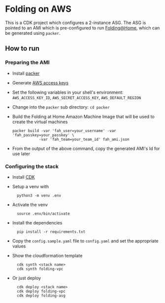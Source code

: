 
# Folding on AWS

This is a CDK project which configures a 2-instance ASG. The ASG is pointed to an AMI which is pre-configured to run [Folding@Home](https://foldingathome.org/), which can be generated using `packer`.

## How to run

### Preparing the AMI

- Install [packer](https://www.packer.io/intro/getting-started/install.html)
- Generate [AWS access keys](https://docs.aws.amazon.com/IAM/latest/UserGuide/id_credentials_access-keys.html#Using_CreateAccessKey)
- Set the following variables in your shell's environment: `AWS_ACCESS_KEY_ID`, `AWS_SECRET_ACCESS_KEY`, `AWS_DEFAULT_REGION`
- Change into the `packer` sub directory: `cd packer`
- Build the Folding at Home Amazon Machine Image that will be used to create the virtual machines
      
      packer build -var 'fah_user=your_username' -var 'fah_passkey=your_passkey' \
                  -var 'fah_team=your_team_id' fah_ami.json

- From the output of the above command, copy the generated AMI's Id for use later

### Configuring the stack

- Install [CDK](https://docs.aws.amazon.com/cdk/latest/guide/getting_started.html#python)
- Setup a venv with 
        
        python3 -m venv .env
        
- Activate the venv

        source .env/bin/activate

- Install the dependencies

        pip install -r requirements.txt

- Copy the `config.sample.yaml` file to `config.yaml` and set the appropriate values
- Show the cloudformation template

        cdk synth <stack name>
        cdk synth folding-vpc

- Or just deploy 
 
        cdk deploy <stack name>
        cdk deploy folding-vpc
        cdk deploy folding-asg
